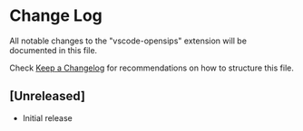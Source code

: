 # Change Log

All notable changes to the "vscode-opensips" extension will be documented in this file.

Check [Keep a Changelog](http://keepachangelog.com/) for recommendations on how to structure this file.

## [Unreleased]

- Initial release